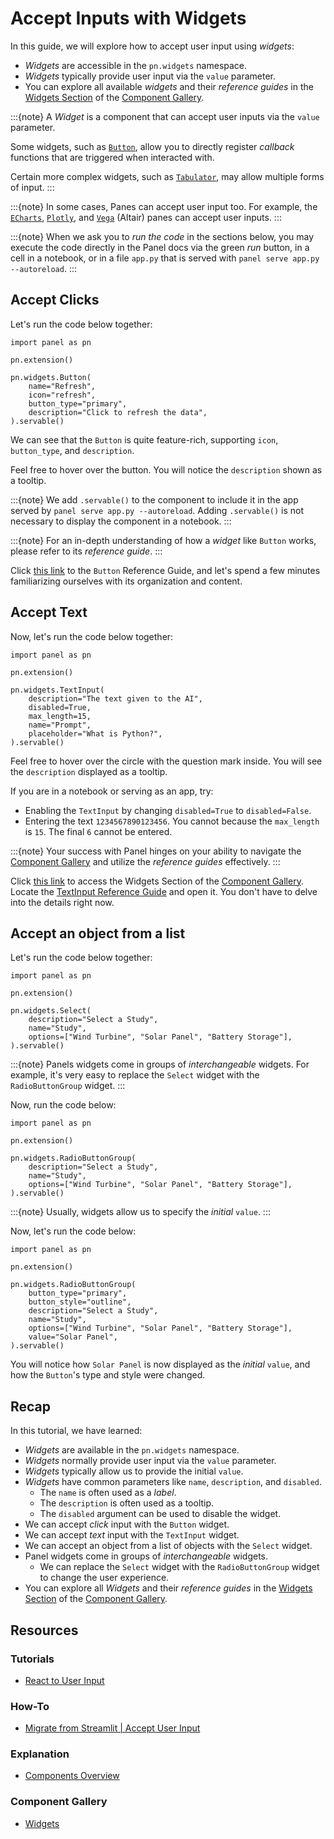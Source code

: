 # Accept Inputs with Widgets

In this guide, we will explore how to accept user input using *widgets*:

- *Widgets* are accessible in the `pn.widgets` namespace.
- *Widgets* typically provide user input via the `value` parameter.
- You can explore all available *widgets* and their *reference guides* in the [Widgets Section](https://panel.holoviz.org/reference/index.html#widgets) of the [Component Gallery](../../reference/index.md).

:::{note}
A *Widget* is a component that can accept user inputs via the `value` parameter.

Some widgets, such as [`Button`]((../../reference/widgets/Button.ipynb)), allow you to directly register *callback* functions that are triggered when interacted with.

Certain more complex widgets, such as [`Tabulator`](../../reference/widgets/Tabulator.ipynb), may allow multiple forms of input.
:::

:::{note}
In some cases, Panes can accept user input too. For example, the [`ECharts`](../../reference/panes/ECharts.ipynb), [`Plotly`](../../reference/panes/Plotly.ipynb), and [`Vega`](../../reference/panes/Vega.ipynb) (Altair) panes can accept user inputs.
:::

:::{note}
When we ask you to *run the code* in the sections below, you may execute the code directly in the Panel docs via the green *run* button, in a cell in a notebook, or in a file `app.py` that is served with `panel serve app.py --autoreload`.
:::

## Accept Clicks

Let's run the code below together:

```{pyodide}
import panel as pn

pn.extension()

pn.widgets.Button(
    name="Refresh",
    icon="refresh",
    button_type="primary",
    description="Click to refresh the data",
).servable()
```

We can see that the `Button` is quite feature-rich, supporting `icon`, `button_type`, and `description`.

Feel free to hover over the button. You will notice the `description` shown as a tooltip.

:::{note}
We add `.servable()` to the component to include it in the app served by `panel serve app.py --autoreload`. Adding `.servable()` is not necessary to display the component in a notebook.
:::

:::{note}
For an in-depth understanding of how a *widget* like `Button` works, please refer to its *reference guide*.
:::

Click [this link](../../reference/widgets/Button.ipynb) to the `Button` Reference Guide, and let's spend a few minutes familiarizing ourselves with its organization and content.

## Accept Text

Now, let's run the code below together:

```{pyodide}
import panel as pn

pn.extension()

pn.widgets.TextInput(
    description="The text given to the AI",
    disabled=True,
    max_length=15,
    name="Prompt",
    placeholder="What is Python?",
).servable()
```

Feel free to hover over the circle with the question mark inside. You will see the `description` displayed as a tooltip.

If you are in a notebook or serving as an app, try:

- Enabling the `TextInput` by changing `disabled=True` to `disabled=False`.
- Entering the text `1234567890123456`. You cannot because the `max_length` is `15`. The final `6` cannot be entered.

:::{note}
Your success with Panel hinges on your ability to navigate the [Component Gallery](../../reference/index.md) and utilize the *reference guides* effectively.
:::

Click [this link](https://panel.holoviz.org/reference/index.html#widgets) to access the Widgets Section of the [Component Gallery](../../reference/index.md). Locate the [TextInput Reference Guide](../../reference/widgets/TextInput.ipynb) and open it. You don't have to delve into the details right now.

## Accept an object from a list

Let's run the code below together:

```{pyodide}
import panel as pn

pn.extension()

pn.widgets.Select(
    description="Select a Study",
    name="Study",
    options=["Wind Turbine", "Solar Panel", "Battery Storage"],
).servable()
```

:::{note}
Panels widgets come in groups of *interchangeable* widgets. For example, it's very easy to replace the `Select` widget with the `RadioButtonGroup` widget.
:::

Now, run the code below:

```{pyodide}
import panel as pn

pn.extension()

pn.widgets.RadioButtonGroup(
    description="Select a Study",
    name="Study",
    options=["Wind Turbine", "Solar Panel", "Battery Storage"],
).servable()
```

:::{note}
Usually, widgets allow us to specify the *initial* `value`.
:::

Now, let's run the code below:

```{pyodide}
import panel as pn

pn.extension()

pn.widgets.RadioButtonGroup(
    button_type="primary",
    button_style="outline",
    description="Select a Study",
    name="Study",
    options=["Wind Turbine", "Solar Panel", "Battery Storage"],
    value="Solar Panel",
).servable()
```

You will notice how `Solar Panel` is now displayed as the *initial* `value`, and how the `Button`'s type and style were changed.

## Recap

In this tutorial, we have learned:

- *Widgets* are available in the `pn.widgets` namespace.
- *Widgets* normally provide user input via the `value` parameter.
- *Widgets* typically allow us to provide the initial `value`.
- *Widgets* have common parameters like `name`, `description`, and `disabled`.
  - The `name` is often used as a *label*.
  - The `description` is often used as a tooltip.
  - The `disabled` argument can be used to disable the widget.
- We can accept *click* input with the `Button` widget.
- We can accept *text* input with the `TextInput` widget.
- We can accept an object from a list of objects with the `Select` widget.
- Panel widgets come in groups of *interchangeable* widgets.
  - We can replace the `Select` widget with the `RadioButtonGroup` widget to change the user experience.
- You can explore all *Widgets* and their *reference guides* in the [Widgets Section](https://panel.holoviz.org/reference/index.html#widgets) of the [Component Gallery](../../reference/index.md).

## Resources

### Tutorials

- [React to User Input](pn_bind.md)

### How-To

- [Migrate from Streamlit | Accept User Input](../../how_to/streamlit_migration/widgets.md)

### Explanation

- [Components Overview](../../explanation/components/components_overview.md)

### Component Gallery

- [Widgets](https://panel.holoviz.org/reference/index.html#widgets)
